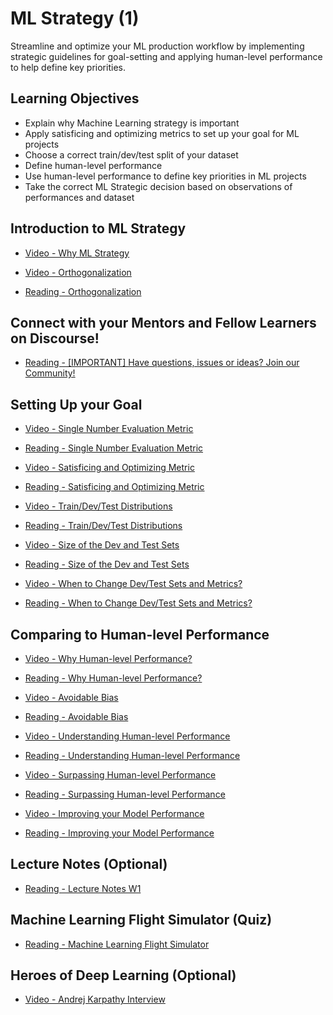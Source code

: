 # ML Strategy (1)

Streamline and optimize your ML production workflow by implementing strategic guidelines for goal-setting and applying human-level performance to help define key priorities.

## Learning Objectives

- Explain why Machine Learning strategy is important
- Apply satisficing and optimizing metrics to set up your goal for ML projects
- Choose a correct train/dev/test split of your dataset
- Define human-level performance
- Use human-level performance to define key priorities in ML projects
- Take the correct ML Strategic decision based on observations of performances and dataset

## Introduction to ML Strategy

- [Video - Why ML Strategy](https://www.coursera.org/learn/machine-learning-projects/lecture/yeHYT/why-ml-strategy)

- [Video - Orthogonalization](https://www.coursera.org/learn/machine-learning-projects/lecture/FRvQe/orthogonalization)

- [Reading - Orthogonalization](./Readings/1%20-%20Orthogonalization.pdf)

## Connect with your Mentors and Fellow Learners on Discourse!

- [Reading - [IMPORTANT] Have questions, issues or ideas? Join our Community!](https://community.deeplearning.ai/c/course-q-a/deep-learning-specialization/dls-course-3/14)

## Setting Up your Goal

- [Video - Single Number Evaluation Metric](https://www.coursera.org/learn/machine-learning-projects/lecture/wIKkC/single-number-evaluation-metric)

- [Reading - Single Number Evaluation Metric](./Readings/2%20-%20Single_number_evaluation_metric-2.pdf)

- [Video - Satisficing and Optimizing Metric](https://www.coursera.org/learn/machine-learning-projects/lecture/uNWnZ/satisficing-and-optimizing-metric)

- [Reading - Satisficing and Optimizing Metric](./Readings/3%20-%20Satisficing_and_optimizing_metric.pdf)

- [Video - Train/Dev/Test Distributions](https://www.coursera.org/learn/machine-learning-projects/lecture/78P8f/train-dev-test-distributions)

- [Reading - Train/Dev/Test Distributions](./Readings/4%20-%20Training_development_and_test_distributions.pdf)

- [Video - Size of the Dev and Test Sets](https://www.coursera.org/learn/machine-learning-projects/lecture/HOby4/size-of-the-dev-and-test-sets)

- [Reading - Size of the Dev and Test Sets](./Readings/5%20-%20Size_of_the_development_and_test_sets.pdf)

- [Video - When to Change Dev/Test Sets and Metrics?](https://www.coursera.org/learn/machine-learning-projects/lecture/Ux3wB/when-to-change-dev-test-sets-and-metrics)

- [Reading - When to Change Dev/Test Sets and Metrics?](./Readings/6%20-%20When_to_change_develpment_test_sets_and_metrics.pdf)

## Comparing to Human-level Performance

- [Video - Why Human-level Performance?](https://www.coursera.org/learn/machine-learning-projects/lecture/FWkpo/why-human-level-performance)

- [Reading - Why Human-level Performance?](./Readings/7%20-%20Why_human_level_performance.pdf)

- [Video - Avoidable Bias](https://www.coursera.org/learn/machine-learning-projects/lecture/LG12R/avoidable-bias)

- [Reading - Avoidable Bias](./Readings/8%20-%20Avoidable_bias.pdf)

- [Video - Understanding Human-level Performance](https://www.coursera.org/learn/machine-learning-projects/lecture/XInVm/understanding-human-level-performance)

- [Reading - Understanding Human-level Performance](./Readings/9%20-%20Understanding_human_level_performance.pdf)

- [Video - Surpassing Human-level Performance](https://www.coursera.org/learn/machine-learning-projects/lecture/LiV7n/surpassing-human-level-performance)

- [Reading - Surpassing Human-level Performance](./Readings/10%20-%20Surpassing_human_level_performance.pdf)

- [Video - Improving your Model Performance](https://www.coursera.org/learn/machine-learning-projects/lecture/4IPD6/improving-your-model-performance)

- [Reading - Improving your Model Performance](./Readings/11%20-%20Improving_your_model_performance.pdf)

## Lecture Notes (Optional)

- [Reading - Lecture Notes W1](./Readings/C3_W1.pdf)

## Machine Learning Flight Simulator (Quiz)

- [Reading - Machine Learning Flight Simulator](https://www.coursera.org/learn/machine-learning-projects/supplement/bLMRX/machine-learning-flight-simulator)

## Heroes of Deep Learning (Optional)

- [Video - Andrej Karpathy Interview](https://www.coursera.org/learn/machine-learning-projects/lecture/Ggkxn/andrej-karpathy-interview)
